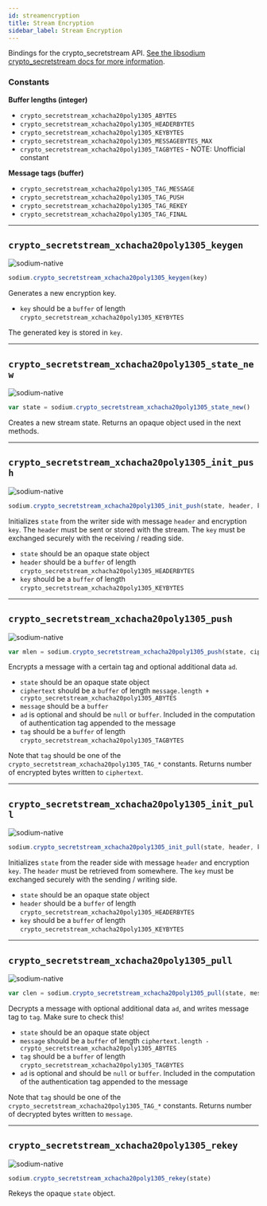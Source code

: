 ```yaml
---
id: streamencryption
title: Stream Encryption
sidebar_label: Stream Encryption
---
```


Bindings for the crypto_secretstream API. [See the libsodium crypto_secretstream docs for more information](https://download.libsodium.org/doc/secret-key_cryptography/secretstream).

### Constants
**Buffer lengths (integer)**
* `crypto_secretstream_xchacha20poly1305_ABYTES`
* `crypto_secretstream_xchacha20poly1305_HEADERBYTES`
* `crypto_secretstream_xchacha20poly1305_KEYBYTES`
* `crypto_secretstream_xchacha20poly1305_MESSAGEBYTES_MAX`
* `crypto_secretstream_xchacha20poly1305_TAGBYTES` - NOTE: Unofficial constant

**Message tags (buffer)**
* `crypto_secretstream_xchacha20poly1305_TAG_MESSAGE`
* `crypto_secretstream_xchacha20poly1305_TAG_PUSH`
* `crypto_secretstream_xchacha20poly1305_TAG_REKEY`
* `crypto_secretstream_xchacha20poly1305_TAG_FINAL`

***
## `crypto_secretstream_xchacha20poly1305_keygen`
![sodium-native][node]
``` js
sodium.crypto_secretstream_xchacha20poly1305_keygen(key)
```
Generates a new encryption key.
* `key` should be a `buffer` of length `crypto_secretstream_xchacha20poly1305_KEYBYTES`

The generated key is stored in `key`.
***
## `crypto_secretstream_xchacha20poly1305_state_new`
![sodium-native][node]
``` js
var state = sodium.crypto_secretstream_xchacha20poly1305_state_new()
```
Creates a new stream state. Returns an opaque object used in the next methods.
***
## `crypto_secretstream_xchacha20poly1305_init_push`
![sodium-native][node]
``` js
sodium.crypto_secretstream_xchacha20poly1305_init_push(state, header, key)
```
Initializes `state` from the writer side with message `header` and encryption `key`. The `header` must be sent or stored with the stream. The `key` must be exchanged securely with the receiving / reading side.
* `state` should be an opaque state object
* `header` should be a `buffer` of length `crypto_secretstream_xchacha20poly1305_HEADERBYTES`
* `key` should be a `buffer` of length `crypto_secretstream_xchacha20poly1305_KEYBYTES`
***
## `crypto_secretstream_xchacha20poly1305_push`
![sodium-native][node]
``` js
var mlen = sodium.crypto_secretstream_xchacha20poly1305_push(state, ciphertext, message, [ad], tag)
```
Encrypts a message with a certain tag and optional additional data `ad`.
* `state` should be an opaque state object
* `ciphertext` should be a `buffer` of length `message.length + crypto_secretstream_xchacha20poly1305_ABYTES`
* `message` should be a `buffer`
* `ad` is optional and should be `null` or `buffer`. Included in the computation of authentication tag appended to the message
* `tag` should be a `buffer` of length `crypto_secretstream_xchacha20poly1305_TAGBYTES`

Note that `tag` should be one of the `crypto_secretstream_xchacha20poly1305_TAG_*` constants. Returns number of encrypted bytes written to `ciphertext`.
***
## `crypto_secretstream_xchacha20poly1305_init_pull`
![sodium-native][node]
``` js
sodium.crypto_secretstream_xchacha20poly1305_init_pull(state, header, key)
```
Initializes `state` from the reader side with message `header` and encryption `key`. The `header` must be retrieved from somewhere. The `key` must be exchanged securely with the sending / writing side.
* `state` should be an opaque state object
* `header` should be a `buffer` of length `crypto_secretstream_xchacha20poly1305_HEADERBYTES`
* `key` should be a `buffer` of length `crypto_secretstream_xchacha20poly1305_KEYBYTES`
***
## `crypto_secretstream_xchacha20poly1305_pull`
![sodium-native][node]
``` js
var clen = sodium.crypto_secretstream_xchacha20poly1305_pull(state, message, tag, ciphertext, [ad])
```
Decrypts a message with optional additional data `ad`, and writes message tag to `tag`. Make sure to check this!
* `state` should be an opaque state object
* `message` should be a `buffer` of length `ciphertext.length - crypto_secretstream_xchacha20poly1305_ABYTES`
* `tag` should be a `buffer` of length `crypto_secretstream_xchacha20poly1305_TAGBYTES`
* `ad` is optional and should be `null` or `buffer`. Included in the computation of the authentication tag appended to the message

Note that `tag` should be one of the `crypto_secretstream_xchacha20poly1305_TAG_*` constants. Returns number of decrypted bytes written to `message`.
***
## `crypto_secretstream_xchacha20poly1305_rekey`
![sodium-native][node]
``` js
sodium.crypto_secretstream_xchacha20poly1305_rekey(state)
```
Rekeys the opaque `state` object.


[js]: /docusaurus/img/icon_js.svg
[node]: /docusaurus/img/nodejs-icon.svg
